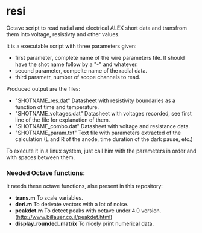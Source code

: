 # resi

Octave script to read radial and electrical ALEX short data and transfrom them into voltage, resistivty and other values.

It is a executable script with three parameters given: 
- first parameter, complete name of the wire parameters file. It should have the shot name follow by a "-" and whatever.
- second parameter, compelte name of the radial data.
- third parametr, number of scope channels  to read.

Produced output are the files:
- "SHOTNAME_res.dat" Datasheet with resistivity boundaries as a function of time and temperature.
- "SHOTNAME_voltages.dat" Datasheet with voltages recorded, see first line of the file for explanation of them.
- "SHOTNAME_combo.dat" Datasheet with voltage and resistance data.
- "SHOTNAME_param.txt" Text file with parameters extracted of the calculation (L and R of the anode, time duration of the dark pause, etc.)

To execute it in a linux system, just call him with the parameters in order and with spaces between them.

### Needed Octave functions:
It needs these octave functions, alse present in this repository:
+ **trans.m** 	To scale variables.
+ **deri.m**		To derivate vectors with a lot of noise.
+	**peakdet.m**	To detect peaks with octave under 4.0 version.(http://www.billauer.co.il/peakdet.html)
+ **display_rounded_matrix**	To nicely print numerical data.


